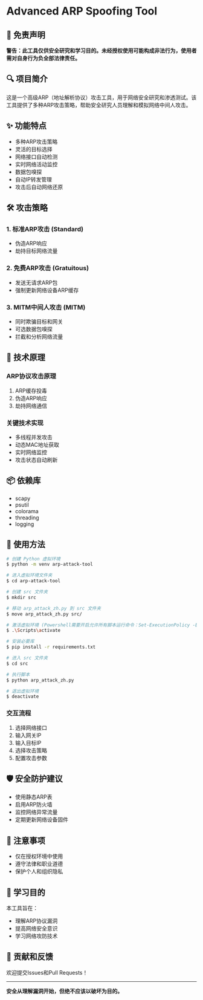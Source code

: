 # Advanced ARP Spoofing Tool

## 🚨 免责声明

**警告：此工具仅供安全研究和学习目的。未经授权使用可能构成非法行为，使用者需对自身行为负全部法律责任。**

## 🔍 项目简介

这是一个高级ARP（地址解析协议）攻击工具，用于网络安全研究和渗透测试。该工具提供了多种ARP攻击策略，帮助安全研究人员理解和模拟网络中间人攻击。

## ✨ 功能特点

- 多种ARP攻击策略
- 灵活的目标选择
- 网络接口自动检测
- 实时网络活动监控
- 数据包嗅探
- 自动IP转发管理
- 攻击后自动网络还原

## 🛠 攻击策略

### 1. 标准ARP攻击 (Standard)
- 伪造ARP响应
- 劫持目标网络流量

### 2. 免费ARP攻击 (Gratuitous)
- 发送无请求ARP包
- 强制更新网络设备ARP缓存

### 3. MITM中间人攻击 (MITM)
- 同时欺骗目标和网关
- 可选数据包嗅探
- 拦截和分析网络流量

## 🔧 技术原理

### ARP协议攻击原理
1. ARP缓存投毒
2. 伪造ARP响应
3. 劫持网络通信

### 关键技术实现
- 多线程并发攻击
- 动态MAC地址获取
- 实时网络监控
- 攻击状态自动刷新

## 📦 依赖库

- scapy
- psutil
- colorama
- threading
- logging

## 🚀 使用方法

```bash
# 创建 Python 虚拟环境
$ python -m venv arp-attack-tool

# 进入虚拟环境文件夹
$ cd arp-attack-tool

# 创建 src 文件夹
$ mkdir src

# 移动 arp_attack_zh.py 到 src 文件夹
$ move arp_attack_zh.py src/

# 激活虚拟环境 (Powershell需要开启允许所有脚本运行命令：Set-ExecutionPolicy -ExecutionPolicy Unrestricted)
$ .\Scripts\activate

# 安装必要库
$ pip install -r requirements.txt

# 进入 src 文件夹
$ cd src

# 执行脚本
$ python arp_attack_zh.py

# 退出虚拟环境
$ deactivate
```

### 交互流程
1. 选择网络接口
2. 输入网关IP
3. 输入目标IP
4. 选择攻击策略
5. 配置攻击参数

## 🛡 安全防护建议

- 使用静态ARP表
- 启用ARP防火墙
- 监控网络异常流量
- 定期更新网络设备固件

## 📝 注意事项

- 仅在授权环境中使用
- 遵守法律和职业道德
- 保护个人和组织隐私

## 🔬 学习目的

本工具旨在：
- 理解ARP协议漏洞
- 提高网络安全意识
- 学习网络攻防技术

## 🤝 贡献和反馈

欢迎提交Issues和Pull Requests！

---

**安全从理解漏洞开始，但绝不应该以破坏为目的。**
